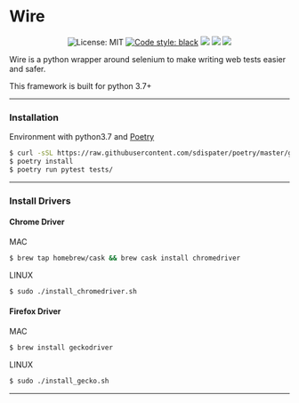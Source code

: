 # Wire

<p align="center">
    <img alt="License: MIT" src="https://img.shields.io/apm/l/vim-mode.svg?style=flat">
    <a href="https://github.com/ambv/black"><img alt="Code style: black" src="https://img.shields.io/badge/code%20style-black-000000.svg"></a>
    <img src="https://img.shields.io/pypi/pyversions/perf.svg?style=flat" />
    <img src="https://travis-ci.com/MisterBianco/Wire.svg?branch=master" />
    <a href="https://codecov.io/gh/MisterBianco/Wire">
        <img src="https://codecov.io/gh/MisterBianco/Wire/branch/master/graph/badge.svg" />
    </a>
</p>

Wire is a python wrapper around selenium to make writing web tests easier and safer.

This framework is built for python 3.7+

---

### Installation

Environment with python3.7 and [Poetry](https://github.com/sdispater/poetry)

```bash
$ curl -sSL https://raw.githubusercontent.com/sdispater/poetry/master/get-poetry.py | python3
$ poetry install
$ poetry run pytest tests/
```

---

### Install Drivers

#### Chrome Driver

MAC

```bash
$ brew tap homebrew/cask && brew cask install chromedriver
```

LINUX

```bash
$ sudo ./install_chromedriver.sh
```

#### Firefox Driver

MAC

```bash
$ brew install geckodriver
```

LINUX

```bash
$ sudo ./install_gecko.sh
```

---

